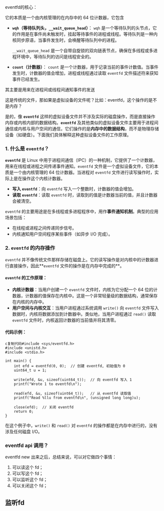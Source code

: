 

eventfd的核心：

它的本质是一个由内核管理的在内存中的 64 位计数器，它包含

- **`wqh`（等待队列头，`__wait_queue_head`）**：
  `wqh` 是一个等待队列的头节点，它的作用是在事件尚未触发时，挂起等待事件的进程或线程。等待队列是一种内核同步原语，当事件发生时，会唤醒等待队列中的进程。

  `__wait_queue_head` 是一个自带自旋锁的双向链表节点，确保在多线程或多进程环境中，等待队列的访问是线程安全的。

- **`count`（计数器）**：
  `count` 是一个计数器，用于记录当前的事件计数值。当事件发生时，计数器的值会增加，进程或线程通过读取 `eventfd` 文件描述符来获知事件已经发生。

其主要是用来在进程间或线程间通知事件的发送



这是传统的文件，那如果是虚拟设备的文件呢？比如：eventfd，这个操作的是不是内存？



是的，像 **`eventfd`** 这样的虚拟设备文件并不涉及实际的磁盘操作，而是直接操作内存或内核内部的数据结构。**`eventfd`** 及其他类似的虚拟设备文件主要用于进程间通信或内核与用户空间的通信，它们操作的是**内存中的数据结构**，而不是物理存储设备（如硬盘）。下面我们具体解释这种虚拟设备文件的工作原理。

### 1. **什么是 `eventfd`？**

**`eventfd`** 是 Linux 中用于进程间通信（IPC）的一种机制，它提供了一个计数器，用来在线程或进程之间传递事件通知。`eventfd` 文件是一个虚拟设备文件，它的本质是一个由内核管理的 64 位计数器。当进程对 `eventfd` 文件进行读写操作时，实际上是在操作这个内核计数器。

- **写入 `eventfd`**：向 `eventfd` 写入一个整数时，计数器的值会增加。
- **读取 `eventfd`**：读取 `eventfd` 时，读取到的值是计数器当前的值，并且计数器会被清空。

`eventfd` 的主要用途是在多线程或多进程程序中，用作**事件通知机制**。典型的应用场景包括：

- 在线程或进程之间传递同步信号。
- 内核通知用户空间程序某些事件（如异步 I/O 完成）。

### 2. **`eventfd` 的内存操作**

`eventfd` 并不像传统文件那样存储在磁盘上。它的读写操作是对内核中的计数器进行直接操作，因此**`eventfd` 文件的操作是在内存中完成的**。

#### `eventfd` 的工作原理：

- **内核计数器**：当用户创建一个 `eventfd` 文件时，内核为它分配一个 64 位的计数器，计数器的值保存在内核中。这是一个非常轻量级的数据结构，通常保存在内核的内存中。
- **用户空间与内核交互**：当用户进程通过系统调用 `write()` 向 `eventfd` 文件写入数据时，内核将数据添加到计数器中。类似地，当用户进程通过 `read()` 读取 `eventfd` 文件时，内核返回计数器的当前值并将其清零。

#### 代码示例：

```
c复制代码#include <sys/eventfd.h>
#include <unistd.h>
#include <stdio.h>

int main() {
    int efd = eventfd(0, 0);  // 创建 eventfd, 初始值为 0
    uint64_t u = 1;
    
    write(efd, &u, sizeof(uint64_t));  // 向 eventfd 写入 1
    printf("Wrote 1 to eventfd\n");

    read(efd, &u, sizeof(uint64_t));   // 从 eventfd 读取值
    printf("Read %llu from eventfd\n", (unsigned long long)u);

    close(efd);  // 关闭 eventfd
    return 0;
}
```

在这个例子中，`write()` 和 `read()` 对 `eventfd` 的操作都是在内存中进行的，没有涉及任何磁盘 I/O。





### eventfd api 调用？

eventfd new 出来之后，总结来说，可以对它做四个事情：

1. 可以读这个 fd；
2. 可以写这个 fd；
3. 可以监听这个 fd；
4. 可以关闭这个 fd；



## 监听fd